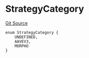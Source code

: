 # StrategyCategory
[Git Source](https://github.com/Level-Money/contracts/blob/6210538f7de83f92b07f38679d7d19520c984a03/src/v2/common/libraries/StrategyLib.sol)


```solidity
enum StrategyCategory {
    UNDEFINED,
    AAVEV3,
    MORPHO
}
```

